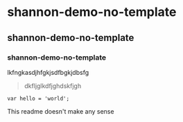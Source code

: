 # shannon-demo-no-template

## shannon-demo-no-template

### shannon-demo-no-template

lkfngkasdjhfgkjsdfbgkjdbsfg

> dkfljglkdfjghdskfjgh

```
var hello = 'world';
```

This readme doesn't make any sense

